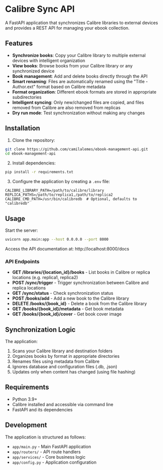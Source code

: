 # Calibre Sync API

A FastAPI application that synchronizes Calibre libraries to external devices and provides a REST API for managing your ebook collection.

## Features

- **Synchronize books**: Copy your Calibre library to multiple external devices with intelligent organization
- **View books**: Browse books from your Calibre library or any synchronized device
- **Book management**: Add and delete books directly through the API
- **Smart renaming**: Files are automatically renamed using the "Title - Author.ext" format based on Calibre metadata
- **Format organization**: Different ebook formats are stored in appropriate subdirectories
- **Intelligent syncing**: Only new/changed files are copied, and files removed from Calibre are also removed from replicas
- **Dry run mode**: Test synchronization without making any changes

## Installation

1. Clone the repository:
```bash
git clone https://github.com/camilalemes/ebook-management-api.git
cd ebook-management-api
```

2. Install dependencies:
```bash
pip install -r requirements.txt
```

3. Configure the application by creating a `.env` file:
```
CALIBRE_LIBRARY_PATH=/path/to/calibre/library
REPLICA_PATHS=/path/to/replica1,/path/to/replica2
CALIBRE_CMD_PATH=/usr/bin/calibredb  # Optional, defaults to "calibredb"
```

## Usage

Start the server:

```bash
uvicorn app.main:app --host 0.0.0.0 --port 8000
```

Access the API documentation at: http://localhost:8000/docs

### API Endpoints

- **GET /libraries/{location_id}/books** - List books in Calibre or replica locations (e.g. replica1, replica2)
- **POST /sync/trigger** - Trigger synchronization between Calibre and replica locations
- **GET /sync/status** - Check synchronization status
- **POST /books/add** - Add a new book to the Calibre library
- **DELETE /books/{book_id}** - Delete a book from the Calibre library
- **GET /books/{book_id}/metadata** - Get book metadata
- **GET /books/{book_id}/cover** - Get book cover image

## Synchronization Logic

The application:
1. Scans your Calibre library and destination folders
2. Organizes books by format in appropriate directories
3. Renames files using metadata from Calibre
4. Ignores database and configuration files (.db, .json)
5. Updates only when content has changed (using file hashing)

## Requirements

- Python 3.9+
- Calibre installed and accessible via command line
- FastAPI and its dependencies

## Development

The application is structured as follows:
- `app/main.py` - Main FastAPI application
- `app/routers/` - API route handlers
- `app/services/` - Core business logic
- `app/config.py` - Application configuration
